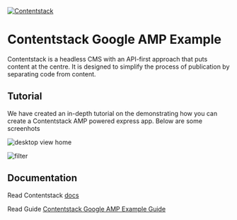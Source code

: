 [![Contentstack](https://www.contentstack.com/docs/static/images/contentstack.png)](https://www.contentstack.com/)

# Contentstack Google AMP Example

Contentstack is a headless CMS with an API-first approach that puts content at the centre. It is designed to simplify the process of publication by separating code from content.

## Tutorial

We have created an in-depth tutorial on the demonstrating how you can create a Contentstack AMP powered express app. Below are some screenhots

![desktop view home](https://user-images.githubusercontent.com/29656920/84242136-089b8580-ab1e-11ea-9feb-c3aaa9a0ebc6.png)

![filter](https://user-images.githubusercontent.com/29656920/84239361-00d9e200-ab1a-11ea-949e-b044cd2f28c3.png)

## Documentation

Read Contentstack [docs](https://www.contentstack.com/docs/)

Read Guide [Contentstack Google AMP Example Guide]()
